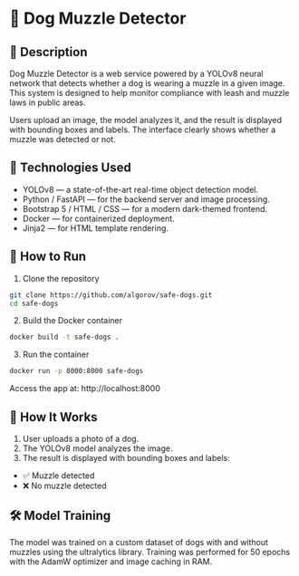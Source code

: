 # 🐶 Dog Muzzle Detector

## 📌 Description

Dog Muzzle Detector is a web service powered by a YOLOv8 neural network that detects whether a dog is wearing a muzzle in a given image. This system is designed to help monitor compliance with leash and muzzle laws in public areas.

Users upload an image, the model analyzes it, and the result is displayed with bounding boxes and labels. The interface clearly shows whether a muzzle was detected or not.


## 🧠 Technologies Used

- YOLOv8 — a state-of-the-art real-time object detection model.
- Python / FastAPI — for the backend server and image processing.
- Bootstrap 5 / HTML / CSS — for a modern dark-themed frontend.
- Docker — for containerized deployment.
- Jinja2 — for HTML template rendering.


## 🚀 How to Run

1. Clone the repository
```bash
git clone https://github.com/algorov/safe-dogs.git
cd safe-dogs
```
2. Build the Docker container
```bash
docker build -t safe-dogs .
```
3. Run the container
```bash
docker run -p 8000:8000 safe-dogs
```

Access the app at: http://localhost:8000


## 📸 How It Works

1. User uploads a photo of a dog.
2. The YOLOv8 model analyzes the image.
3. The result is displayed with bounding boxes and labels:
- ✅ Muzzle detected
- ❌ No muzzle detected


## 🛠 Model Training

The model was trained on a custom dataset of dogs with and without muzzles using the ultralytics library. Training was performed for 50 epochs with the AdamW optimizer and image caching in RAM.

